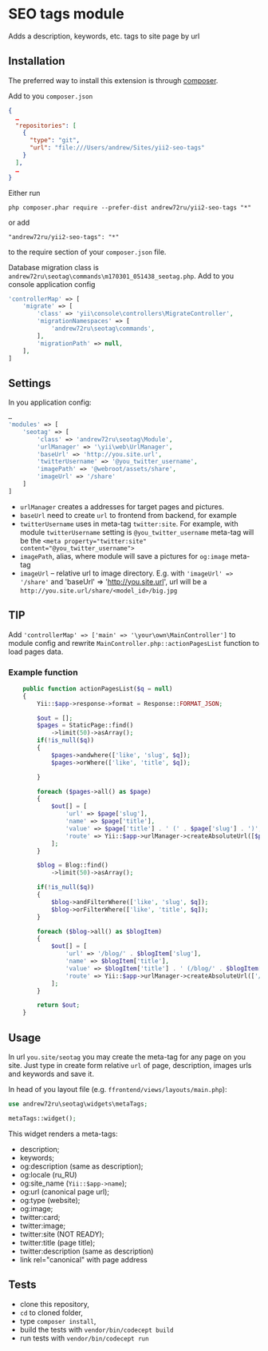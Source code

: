 SEO tags module
===============
Adds a description, keywords, etc. tags to site page by url

Installation
------------

The preferred way to install this extension is through [composer](http://getcomposer.org/download/).

Add to you `composer.json`

```json
{
  …
  "repositories": [
    {
      "type": "git",
      "url": "file:///Users/andrew/Sites/yii2-seo-tags"
    }
  ],
  …
}
```

Either run

```
php composer.phar require --prefer-dist andrew72ru/yii2-seo-tags "*"
```

or add

```
"andrew72ru/yii2-seo-tags": "*"
```

to the require section of your `composer.json` file.

Database migration class is `andrew72ru\seotag\commands\m170301_051438_seotag.php`. Add to you console application config

```php
'controllerMap' => [
    'migrate' => [
        'class' => 'yii\console\controllers\MigrateController',
        'migrationNamespaces' => [
            'andrew72ru\seotag\commands',
        ],
        'migrationPath' => null,
    ],
]

```

Settings
--------

In you application config:

```php
…
'modules' => [
    'seotag' => [
        'class' => 'andrew72ru\seotag\Module',
        'urlManager' => '\yii\web\UrlManager',
        'baseUrl' => 'http://you.site.url',
        'twitterUsername' => '@you_twitter_username',
        'imagePath' => '@webroot/assets/share',
        'imageUrl' => '/share'
    ]
]
```

- `urlManager` creates a addresses for target pages and pictures.
- `baseUrl` need to create `url` to frontend from backend, for example
- `twitterUsername` uses in meta-tag `twitter:site`. For example, with module `twitterUsername` setting is `@you_twitter_username` meta-tag will be the `<meta property="twitter:site" content="@you_twitter_username">`
- `imagePath`, alias, where module will save a pictures for `og:image` meta-tag
- `imageUrl` – relative url to image directory. E.g. with `'imageUrl' => '/share'` and 'baseUrl' => 'http://you.site.url', url will be a `http://you.site.url/share/<model_id>/big.jpg`

TIP
---

Add `'controllerMap' => ['main' => '\your\own\MainController']` to module config and rewrite `MainController.php::actionPagesList` function to load pages data.

### Example function

```php
    public function actionPagesList($q = null)
    {
        Yii::$app->response->format = Response::FORMAT_JSON;

        $out = [];
        $pages = StaticPage::find()
            ->limit(50)->asArray();
        if(!is_null($q))
        {
            $pages->andwhere(['like', 'slug', $q]);
            $pages->orWhere(['like', 'title', $q]);

        }

        foreach ($pages->all() as $page)
        {
            $out[] = [
                'url' => $page['slug'],
                'name' => $page['title'],
                'value' => $page['title'] . ' (' . $page['slug'] . ')',
                'route' => Yii::$app->urlManager->createAbsoluteUrl([$page['slug']]),
            ];
        }

        $blog = Blog::find()
            ->limit(50)->asArray();

        if(!is_null($q))
        {
            $blog->andFilterWhere(['like', 'slug', $q]);
            $blog->orFilterWhere(['like', 'title', $q]);
        }

        foreach ($blog->all() as $blogItem)
        {
            $out[] = [
                'url' => '/blog/' . $blogItem['slug'],
                'name' => $blogItem['title'],
                'value' => $blogItem['title'] . ' (/blog/' . $blogItem['slug'] . ')',
                'route' => Yii::$app->urlManager->createAbsoluteUrl(['/blog/' . $blogItem['slug']]),
            ];
        }

        return $out;
    }

```

Usage
-----

In url `you.site/seotag` you may create the meta-tag for any page on you site. Just type in create form relative `url` of page, description, images urls and keywords and save it.

In head of you layout file (e.g. `ffrontend/views/layouts/main.php`):

```php
use andrew72ru\seotag\widgets\metaTags;

metaTags::widget();
```

This widget renders a meta-tags:

* description;
* keywords;
* og:description (same as description);
* og:locale (ru_RU)
* og:site_name (`Yii::$app->name`);
* og:url (canonical page url);
* og:type (website);
* og:image;
* twitter:card;
* twitter:image;
* twitter:site (NOT READY);
* twitter:title (page title);
* twitter:description (same as description)
* link rel="canonical" with page address

Tests
-----

- clone this repository,
- `cd` to cloned folder,
- type `composer install`,
- build the tests with `vendor/bin/codecept build`
- run tests with `vendor/bin/codecept run`